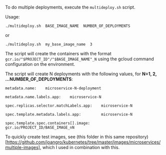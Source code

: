 To do multiple deployments, execute the `multideploy.sh` script. 

Usage:

`./multideploy.sh  BASE_IMAGE_NAME  NUMBER_OF_DEPLOYMENTS`

or

`./multideploy.sh  my_base_image_name  3`

The script will create the containers with the format `gcr.io/"$PROJECT_ID"/"$BASE_IMAGE_NAME"_N` using the gcloud command configuration on the environment.

The script will create N deployments with the following values, for **N=1, 2, ...NUMBER_OF_DEPLOYMENTS**:

```
metadata.name:    microservice-N-deployment

metadata.name.labels.app:    microservice-N

spec.replicas.selector.matchLabels.app:    microservice-N

spec.template.metadata.labels.app:     	   microservice-N

spec.template.spec.containers[].image: 	   gcr.io/PROJECT_ID/BASE_IMAGE_nN
```

To quickly create test images, see (this folder in this same repository)[https://github.com/joangro/kubernetes/tree/master/images/microservices/multiple-images], which I used in combination with this.
